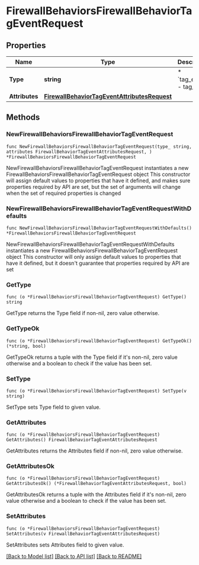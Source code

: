 # FirewallBehaviorsFirewallBehaviorTagEventRequest

## Properties

Name | Type | Description | Notes
------------ | ------------- | ------------- | -------------
**Type** | **string** | * &#x60;tag_event&#x60; - tag_event | 
**Attributes** | [**FirewallBehaviorTagEventAttributesRequest**](FirewallBehaviorTagEventAttributesRequest.md) |  | 

## Methods

### NewFirewallBehaviorsFirewallBehaviorTagEventRequest

`func NewFirewallBehaviorsFirewallBehaviorTagEventRequest(type_ string, attributes FirewallBehaviorTagEventAttributesRequest, ) *FirewallBehaviorsFirewallBehaviorTagEventRequest`

NewFirewallBehaviorsFirewallBehaviorTagEventRequest instantiates a new FirewallBehaviorsFirewallBehaviorTagEventRequest object
This constructor will assign default values to properties that have it defined,
and makes sure properties required by API are set, but the set of arguments
will change when the set of required properties is changed

### NewFirewallBehaviorsFirewallBehaviorTagEventRequestWithDefaults

`func NewFirewallBehaviorsFirewallBehaviorTagEventRequestWithDefaults() *FirewallBehaviorsFirewallBehaviorTagEventRequest`

NewFirewallBehaviorsFirewallBehaviorTagEventRequestWithDefaults instantiates a new FirewallBehaviorsFirewallBehaviorTagEventRequest object
This constructor will only assign default values to properties that have it defined,
but it doesn't guarantee that properties required by API are set

### GetType

`func (o *FirewallBehaviorsFirewallBehaviorTagEventRequest) GetType() string`

GetType returns the Type field if non-nil, zero value otherwise.

### GetTypeOk

`func (o *FirewallBehaviorsFirewallBehaviorTagEventRequest) GetTypeOk() (*string, bool)`

GetTypeOk returns a tuple with the Type field if it's non-nil, zero value otherwise
and a boolean to check if the value has been set.

### SetType

`func (o *FirewallBehaviorsFirewallBehaviorTagEventRequest) SetType(v string)`

SetType sets Type field to given value.


### GetAttributes

`func (o *FirewallBehaviorsFirewallBehaviorTagEventRequest) GetAttributes() FirewallBehaviorTagEventAttributesRequest`

GetAttributes returns the Attributes field if non-nil, zero value otherwise.

### GetAttributesOk

`func (o *FirewallBehaviorsFirewallBehaviorTagEventRequest) GetAttributesOk() (*FirewallBehaviorTagEventAttributesRequest, bool)`

GetAttributesOk returns a tuple with the Attributes field if it's non-nil, zero value otherwise
and a boolean to check if the value has been set.

### SetAttributes

`func (o *FirewallBehaviorsFirewallBehaviorTagEventRequest) SetAttributes(v FirewallBehaviorTagEventAttributesRequest)`

SetAttributes sets Attributes field to given value.



[[Back to Model list]](../README.md#documentation-for-models) [[Back to API list]](../README.md#documentation-for-api-endpoints) [[Back to README]](../README.md)


